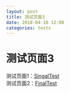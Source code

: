 ```yaml
---
layout: post
title: 测试页面3
date: 2018-04-10 12:00
categories: tests
---
```


# 测试页面3

测试页面1：[SingalTest](posts/singaltest)  
测试页面2：[FinalTest](posts/finaltest)